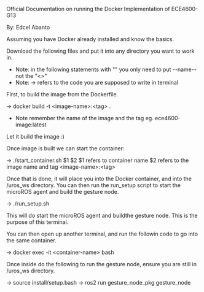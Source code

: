 Official Documentation on running the Docker Implementation of ECE4600-G13

By: Edcel Abanto

Assuming you have Docker already installed and know the basics.

Download the following files and put it into any directory you want to work in. 

* Note: in the following statements with "<name>" you only need to put --name-- not the "<>"
* Note: -> refers to the code you are supposed to write in terminal

First, to build the image from the Dockerfile.

-> docker build -t \<image-name>:\<tag\> .

* Note remember the name of the image and the tag eg. ece4600-image:latest 

Let it build the image :)

Once image is built we can start the container:

-> ./start_container.sh $1 $2
$1 refers to container name <container-name>
$2 refers to the image name and tag \<image-name\>:\<tag\> 

Once that is done, it will place you into the Docker container, and into the /uros_ws directory.
You can then run the run_setup script to start the microROS agent and build the gesture node.

-> ./run_setup.sh

This will do start the microROS agent and buildthe gesture node. This is the purpose of this terminal.

You can then open up another terminal, and run the followin code to go into the same container.

-> docker exec -it <container-name\> bash

Once inside do the following to run the gesture node, ensure you are still in /uros_ws directory.

-> source install/setup.bash
-> ros2 run gesture_node_pkg gesture_node
